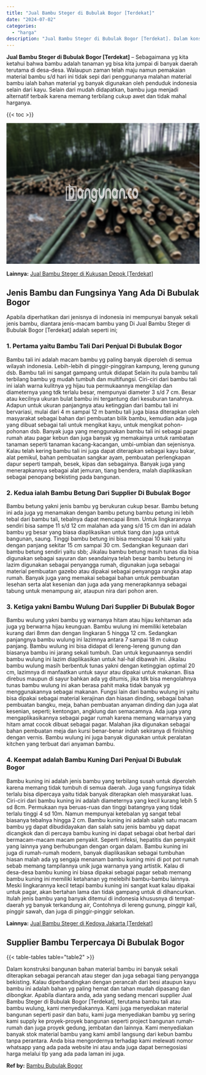 ```yaml
---
title: "Jual Bambu Steger di Bubulak Bogor [Terdekat]"
date: "2024-07-02"
categories: 
  - "harga"
description: "Jual Bambu Steger di Bubulak Bogor [Terdekat]. Dalam konstruksi bangunan bahan material bambu ini banyak sekali diterapkan sebagai perancah atau steger dan j..."
---
```


**Jual Bambu Steger di Bubulak Bogor \[Terdekat\]** – Sebagaimana yg kita ketahui bahwa bambu adalah tanaman yg bisa kita jumpai di banyak daerah terutama di desa-desa. Walaupun zaman telah maju namun pemakaian material bambu s/d hari ini tidak sepi dari penggunanya malahan material bambu ialah bahan material yg banyak digunakan oleh penduduk indonesia selain dari kayu. Selain dari mudah didapatkan, bambu juga menjadi alternatif terbaik karena memang terbilang cukup awet dan tidak mahal harganya.

{{< toc >}}

![Jual Bambu Steger di Bubulak Bogor [Terdekat]](/images/jual-bambu-tali-38.png)

**Lainnya:** [Jual Bambu Steger di Kukusan Depok \[Terdekat\]](https://bambu.bangunan.co/jual-bambu-steger-di-kukusan-depok-terdekat/)

## Jenis Bambu dan Fungsinya Yang Ada Di Bubulak Bogor

Apabila diperhatikan dari jenisnya di indonesia ini mempunyai banyak sekali jenis bambu, diantara jenis-macam bambu yang Di Jual Bambu Steger di Bubulak Bogor \[Terdekat\] adalah seperti ini;

### 1\. Pertama yaitu Bambu Tali Dari Penjual Di Bubulak Bogor

Bambu tali ini adalah macam bambu yg paling banyak diperoleh di semua wilayah indonesia. Lebih-lebih di pinggir-pinggiran kampung, lereng gunung dsb. Bambu tali ini sangat gampang untuk didapat Selain itu pula bambu tali terbilang bambu yg mudah tumbuh dan multifungsi. Ciri-ciri dari bambu tali ini ialah warna kulitnya yg hijau tua permukaannya mengkilap dan diameternya yang tdk terlalu besar, mempunyai diameter 3 s/d 7 cm. Besar atau kecilnya ukuran bulat bambu ini tergantung dari kesuburan tanahnya. Adapun untuk ukuran panjangnya atau ketinggian dari bambu tali ini bervariasi, mulai dari 4 m sampai 12 m bambu tali juga biasa diterapkan oleh masyarakat sebagai bahan dari pembuatan bilik bambu, kemudian ada juga yang dibuat sebagai tali untuk mengikat kayu, untuk mengikat pohon-pohonan dsb. Banyak juga yang menggunakan bambu tali ini sebagai pagar rumah atau pagar kebun dan juga banyak yg memakainya untuk rambatan tanaman seperti tanaman kacang-kacangan, umbi-umbian dan sejenisnya. Kalau telah kering bambu tali ini juga dapat diterapkan sebagai kayu bakar, alat pemikul, bahan pembuatan sangkar ayam, pembuatan perlengkapan dapur seperti tampah, besek, kipas dan sebagainya. Banyak juga yang menerapkannya sebagai alat jemuran, tiang bendera, malah diaplikasikan sebagai penopang bekisting pada bangunan.

### 2\. Kedua ialah Bambu Betung Dari Supplier Di Bubulak Bogor

Bambu betung yakni jenis bambu yg berukuran cukup besar. Bambu betung ini ada juga yg menamakan dengan bambu petung bambu petung ini lebih tebal dari bambu tali, tebalnya dapat mencapai 8mm. Untuk lingkarannya sendiri bisa sampe 11 s/d 12 cm malahan ada yang s/d 15 cm dan ini adalah bambu yg besar yang biasa diaplikasikan untuk tiang dan juga untuk bangunan, saung. Tinggi bambu betung ini bisa mencapai 10 kaki yaitu dengan panjang sekitar 15 cm sampai 30 cm. Sedangkan kegunaan dari bambu betung sendiri yaitu sbb; Jikalau bambu betung masih tunas dia bisa digunakan sebagai sayuran dan seandainya telah besar bambu betung ini lazim digunakan sebagai penyangga rumah, digunakan juga sebagai material pembuatan gazebo atau dipakai sebagai penyangga rangka atap rumah. Banyak juga yang memakai sebagai bahan untuk pembuatan lesehan serta alat kesenian dan juga ada yang menerapkannya sebagai tabung untuk menampung air, ataupun nira dari pohon aren.

### 3\. Ketiga yakni Bambu Wulung Dari Supplier Di Bubulak Bogor

Bambu wulung yakni bambu yg warnanya hitam atau hijau kehitaman ada juga yg berwarna hijau keunguan. Bambu wulung ini memiliki ketebalan kurang dari 8mm dan dengan lingkaran 5 hingga 12 cm. Sedangkan panjangnya bambu wulung ini lazimnya antara 7 sampai 18 m cukup panjang. Bambu wulung ini bisa didapat di lereng-lereng gunung dan biasanya bambu ini jarang sekali tumbuh. Dan untuk kegunaannya sendiri bambu wulung ini lazim diaplikasikan untuk hal-hal dibawah ini. Jikalau bambu wulung masih berbentuk tunas yakni dengan ketinggian optimal 20 cm, lazimnya di manfaatkan untuk sayur atau dipakai untuk makanan. Bisa direbus maupun di sayur bahkan ada yg ditumis, jika tdk bisa mengolahnya tunas bambu wulung ini akan berasa pahit maka tidak banyak yg menggunakannya sebagai makanan. Fungsi lain dari bambu wulung ini yaitu bisa dipakai sebagai material kerajinan dan hiasan dinding, sebagai bahan pembuatan bangku, meja, bahan pembuatan anyaman dinding dan juga alat kesenian, seperti; kentongan, angklung dan semacamnya. Ada juga yang mengaplikasikannya sebagai pagar rumah karena memang warnanya yang hitam amat cocok dibuat sebagai pagar. Malahan jika digunakan sebagai bahan pembuatan meja dan kursi benar-benar indah sekiranya di finishing dengan vernis. Bambu wulung ini juga banyak digunakan untuk peralatan kitchen yang terbuat dari anyaman bambu.

### 4\. Keempat adalah Bambu Kuning Dari Penjual Di Bubulak Bogor

Bambu kuning ini adalah jenis bambu yang terbilang susah untuk diperoleh karena memang tidak tumbuh di semua daerah. Juga yang fungsinya tidak terlalu bisa dipercaya yaitu tidak banyak diterapkan oleh masyarakat luas. Ciri-ciri dari bambu kuning ini adalah diameternya yang kecil kurang lebih 5 sd 8cm. Permukaan nya beruas-ruas dan tinggi batangnya yang tidak terlalu tinggi 4 sd 10m. Namun mempunyai ketebalan yg sangat tebal biasanya tebalnya hingga 2 cm. Bambu kuning ini adalah salah satu macam bambu yg dapat dibudidayakan dan salah satu jenis bambu yg dapat dicangkok dan di percaya bambu kuning ini dapat sebagai obat herbal dari bermacam-macam macam penyakit. Seperti infeksi, hepatitis dan penyakit yang lainnya yang berhubungan dengan organ dalam. Bambu kuning ini juga di rumah-rumah modern, banyak diaplikasikan sebagai tumbuhan hiasan malah ada yg sengaja menanam bambu kuning mini di pot pot rumah sebab memang tampilannya unik juga warnanya yang artistik. Kalau di desa-desa bambu kuning ini biasa dipakai sebagai pagar sebab memang bambu kuning ini memiliki ketahanan yg melebihi bambu-bambu lainnya. Meski lingkarannya kecil tetapi bambu kuning ini sangat kuat kalau dipakai untuk pagar, akan bertahan lama dan tidak gampang untuk di dihancurkan. Itulah jenis bambu yang banyak ditemui di indonesia khususnya di tempat-daerah yg banyak terkandung air, Contohnya di lereng gunung, pinggir kali, pinggir sawah, dan juga di pinggir-pinggir selokan.

**Lainnya:** [Jual Bambu Steger di Kedoya Jakarta \[Terdekat\]](https://bambu.bangunan.co/jual-bambu-steger-di-kedoya-jakarta-terdekat/)

## Supplier Bambu Terpercaya Di Bubulak Bogor

{{< table-tables table="table2" >}}

Dalam konstruksi bangunan bahan material bambu ini banyak sekali diterapkan sebagai perancah atau steger dan juga sebagai tiang penyangga bekisting. Kalau diperbandingkan dengan perancah dari besi ataupun kayu bambu ini adalah bahan yg paling hemat dan tahan mudah dipasang dan dibongkar. Apabila diantara anda, ada yang sedang mencari supplier Jual Bambu Steger di Bubulak Bogor \[Terdekat\], terutama bambu tali atau bambu wulung, kami menyediakannya. Kami juga menyediakan material bangunan seperti pasir dan batu, kami juga menyediakan bambu yg sering kami supply ke proyek-proyek bangunan seperti project bangunan rumah-rumah dan juga proyek gedung, jembatan dan lainnya. Kami menyediakan banyak stok material bambu yang kami ambil langsung dari kebun bambu tanpa perantara. Anda bisa mengordernya terhadap kami melewati nomor whatsapp yang ada pada website ini atau anda juga dapat bernegosiasi harga melalui tlp yang ada pada laman ini juga.

**Ref by:** [Bambu Bubulak Bogor](https://id.wikipedia.org/wiki/Bambu)
